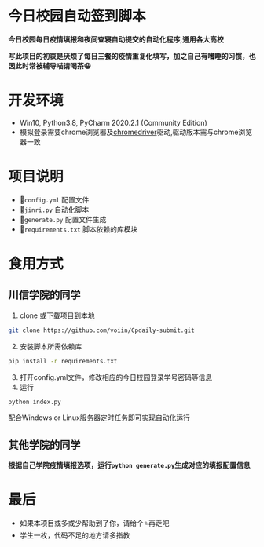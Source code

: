 # 今日校园自动签到脚本

**今日校园每日疫情填报和夜间查寝自动提交的自动化程序,通用各大高校**

**写此项目的初衷是厌烦了每日三餐的疫情重复化填写，加之自己有嗜睡的习惯，也因此时常被辅导喵请喝茶😀**


# 开发环境
- Win10, Python3.8, PyCharm 2020.2.1 (Community Edition)
- 模拟登录需要chrome浏览器及[chromedriver](https://chromedriver.storage.googleapis.com/index.html)驱动,驱动版本需与chrome浏览器一致

# 项目说明
- 📄`config.yml`  配置文件
- 🍩`jinri.py`  自动化脚本
- 🍕`generate.py` 配置文件生成
- 🍥`requirements.txt` 脚本依赖的库模块


# 食用方式
## 川信学院的同学
1. clone 或下载项目到本地
```bash
git clone https://github.com/voiin/Cpdaily-submit.git
```
2. 安装脚本所需依赖库
```bash
pip install -r requirements.txt
```
3. 打开config.yml文件，修改相应的今日校园登录学号密码等信息
4. 运行
```bash
python index.py
```
配合Windows or Linux服务器定时任务即可实现自动化运行

## 其他学院的同学

**根据自己学院疫情填报选项，运行`python generate.py`生成对应的填报配置信息**


# 最后

- 如果本项目或多或少帮助到了你，请给个⭐再走吧
- 学生一枚，代码不足的地方请多指教


